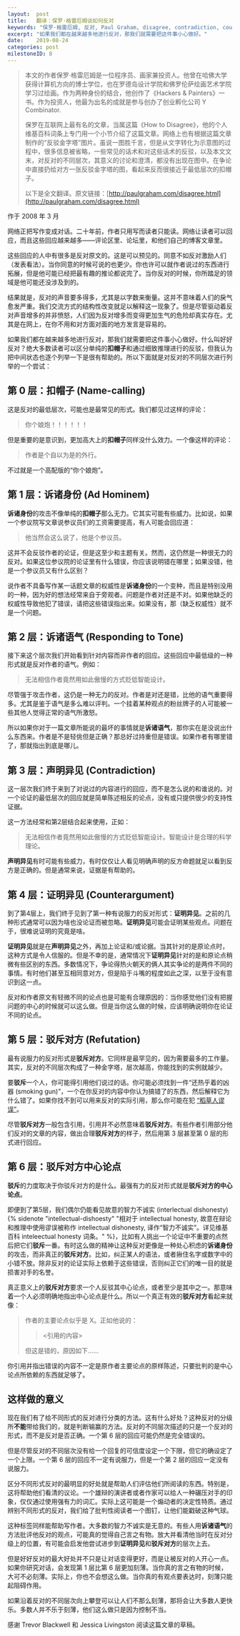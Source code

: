 ```yaml
---
layout:  post
title:   翻译：保罗·格雷厄姆谈如何反对
keywords: "保罗·格雷厄姆, 反对, Paul Graham, disagree, contradiction, couterargument, refutation"
excerpt: "如果我们都在越来越多地进行反对，那我们就需要把这件事小心做好。"
date:    2019-08-24
categories: post
milestoneID: 8
---
```


> 本文的作者保罗·格雷厄姆是一位程序员、画家兼投资人。他曾在哈佛大学获得计算机方向的博士学位，也在罗德岛设计学院和佛罗伦萨绘画艺术学院学习过绘画。作为两种身份的结合，他创作了《Hackers & Painters》一书。作为投资人，他最为出名的成就是参与创办了创业孵化公司 Y Combinator. 
>
> 保罗在互联网上最有名的文章，当属这篇《How to Disagree》，他的个人维基百科词条上专门用一个小节介绍了这篇文章。网络上也有根据这篇文章制作的“反驳金字塔”图片。虽说一图胜千言，但是从文字转化为示意图的过程中，很多信息被省略，一些常见的话术和对这些话术的反驳，以及本文文末，对反对的不同层次，其意义的讨论和澄清，都没有出现在图中。在争论中直接扔给对方一张反驳金字塔的图，看起来反而很接近于最低层次的扣帽子。
>
> 以下是全文翻译。原文链接：[http://paulgraham.com/disagree.html](http://paulgraham.com/disagree.html)

作于 2008 年 3 月

网络正把写作变成对话。二十年前，作者只用写而读者只能读。网络让读者可以回应，而且这些回应越来越多——评论区里、论坛里，和他们自己的博客文章里。

这些回应的人中有很多是反对原文的。这是可以预见的。同意不如反对激励人们（发表看法）。当你同意的时候可说的也更少。你也许可以就作者说过的东西进行拓展，但是他可能已经把最有趣的推论都说完了。当你反对的时候，你所踏足的领域是他可能还没涉及到的。

结果就是，反对的声音要多得多，尤其是以字数来衡量。这并不意味着人们的戾气愈发严重。我们交流方式的结构性改变就足以解释这一现象了。但是尽管驱动着反对声音增多的并非愤怒，人们因为反对增多而变得更加生气的危险却真实存在。尤其是在网上，在你不用和对方面对面的地方发言是容易的。

如果我们都在越来越多地进行反对，那我们就需要把这件事小心做好。什么叫好好反对？绝大多数读者可以区分单纯的**扣帽子**和通过细致推理进行的反驳，但我认为把中间状态也逐个列举一下是很有帮助的。所以下面就是对反对的不同层次进行列举的一个尝试：

## 第 0 层：扣帽子 (Name-calling)

这是反对的最低层次，可能也是最常见的形式。我们都见过这样的评论：

> 你个娘炮！！！！！！

但是重要的是意识到，更加高大上的**扣帽子**同样没什么效力。一个像这样的评论：

> 作者是个自以为是的外行。

不过就是一个高配版的“你个娘炮”。

## 第 1 层：诉诸身份 (Ad Hominem)

**诉诸身份**的攻击不像单纯的**扣帽子**那么无力。它其实可能有些威力。比如说，如果一个参议院写文章说参议员们的工资需要提高，有人可能会回应道：

> 他当然会这么说了，他是个参议员。

这并不会反驳作者的论证，但是这至少和主题有关。然而，这仍然是一种很无力的反对。如果这位参议院的论证里有什么错误，你应该说明错在哪里；如果没错，他是一个参议员又有什么区别？

说作者不具备写作某一话题文章的权威性是**诉诸身份**的一个变种，而且是特别没用的一种，因为好的想法经常来自于旁观者。问题是作者对还是不对。如果他缺乏的权威性导致他犯了错误，请把这些错误指出来。如果没有，那（缺乏权威性）就不是一个问题。

## 第 2 层：诉诸语气 (Responding to Tone)

接下来这个层次我们开始看到针对内容而非作者的回应。这些回应中最低级的一种形式就是反对作者的语气。例如：

> 无法相信作者竟然用如此傲慢的方式贬低智能设计。

尽管强于攻击作者，这仍是一种无力的反对。作者是对还是错，比他的语气重要得多。尤其是鉴于语气是多么难以评判。一个挂着某种观点的粉丝牌子的人可能被一些其他人觉得正常的语气所激怒。

所以如果你对于一篇文章所能说的最坏的事情就是**诉诸语气**，那你实在是没说出什么东西来。作者是不是轻佻但是正确？那总好过持重但是错误。如果作者有哪里错了，那就指出到底是哪儿。

## 第 3 层：声明异见 (Contradiction)

这一层次我们终于来到了对说过的内容进行的回应，而不是怎么说的和谁说的。对一个论证的最低层次的回应就是简单陈述相反的论点，没有或只提供很少的支持性证据。

这一方法经常和第2层结合起来使用，正如：

> 无法相信作者竟然用如此傲慢的方式贬低智能设计。智能设计是合理的科学理论。

**声明异见**有时可能有些威力，有时仅仅让人看见明确声明的反方命题就足以看到反方是正确的。但是通常来说，证据是有帮助的。

## 第 4 层：证明异见 (Counterargument)

到了第4层上，我们终于见到了第一种有说服力的反对形式：**证明异见**。之前的几种形式通常可以因为啥也没论证而被忽略。**证明异见**可能会证明某些观点。问题在于，很难说证明的究竟是啥。

**证明异见**就是在**声明异见**之外，再加上论证和/或论据。当其针对的是原论点时，这种方式是令人信服的。但是不幸的是，通常情况下**证明异见**针对的是和原论点稍微有些区别的东西。多数情况下，争论得热火朝天的俩人其实争论的是两件不同的事情。有时他们甚至互相同意对方，但是陷于斗嘴的程度如此之深，以至于没有意识到这一点。

反对和作者原文有轻微不同的论点也是可能有合理原因的：当你感觉他们没有把握问题的中心的时候就可以这么做。但是当你这么做的时候，应该明确说明你在论证不同的论点。

## 第 5 层：驳斥对方 (Refutation)

最有说服力的反对形式是**驳斥对方**。它同样是最罕见的，因为需要最多的工作量。其实，反对的不同层次构成了一种金字塔，层次越高，你能找到的实例就越少。

要**驳斥**一个人，你可能得引用他们说过的话。你可能必须找到一件“还热乎着的凶器 (smoking gun)”，一个在你反对的内容中你认为搞错了的东西，然后解释它为什么错了。如果你找不到可以用来反对的实际引用，那么你可能在犯 [“稻草人谬误”](https://zh.wikipedia.org/wiki/%E7%A8%BB%E8%8D%89%E4%BA%BA%E8%AB%96%E8%AD%89)。

尽管**驳斥对方**一般包含引用，引用并不必然意味着**驳斥对方**。有些作者引用部分他们反对的文章的内容，做出合理**驳斥对方**的样子，然后用第 3 层甚至第 0 层的形式进行回应。

## 第 6 层：驳斥对方中心论点

**驳斥**的力度取决于你驳斥对方的是什么。最强有力的反对形式就是**驳斥对方的中心论点**。

即便到了第5层，我们偶尔仍能看见故意的智力不诚实 (interlectual dishonesty){% sidenote "intellectual-dishoesty" "相对于 intellectual honesty, 故意在辩论和推理中使用谬误被称作 intellectual dishonesty, 译作“智力不诚实”。详见维基百科 inteleectual honesty 词条。" %}，比如有人挑出一个论证中不重要的点然后把它们**驳斥**一番。有时这么做的精神让这种反对更像是一种处心积虑的**诉诸身份**的攻击，而非真正的**驳斥对方**。比如，纠正某人的语法，或者揪住名字或数字中的小错不放。除非反对的论证实际上依赖于这些错误，否则纠正它们的唯一目的就是损害对手的名誉。

真正意义上的**驳斥对方**要求一个人反驳其中心论点，或者至少是其中之一。那意味着一个人必须明确地指出中心论点是什么。所以一个真正有效的**驳斥对方**看起来就像：

> 作者的主要论点似乎是 X。正如他说的：
>
> > <引用的内容>
>
> 但这是错的，原因如下……

你引用并指出错误的内容不一定是原作者主要论点的原样陈述，只要批判的是中心论点所依赖的东西就足够了。

## 这样做的意义

现在我们有了给不同形式的反对进行分类的方法。这有什么好处？这种反对的分级所**不能**带给我们的，就是判断输赢的方法。反对的不同层次描述的只是一个反对的形式，而不是反对是否正确。一个第 6 层的回应可能仍然是完全错误的。

但是尽管反对的不同层次没有给一个回复的可信度设定一个下限，但它的确设定了一个上限。一个第 6 层的回应不一定有说服力，但是一个第 2 层的回应一定没有说服力。

区分不同形式反对的最明显的好处就是帮助人们评估他们所阅读的东西。特别是，这将帮助他们看清的议论。一个雄辩的演讲者或者作家可以给人一种碾压对手的印象，仅仅通过使用强有力的词汇。实际上这可能是一个煽动者的决定性特质。通过辨别不同形式的反对，我们给了批判性阅读者一个图钉，让他们能戳破这种气球。

这种标签同样能帮助写作者。大多数的智力不诚实是无意的。有些人用**诉诸语气**的方法批评他反对的观点，可能真的觉得自己言之有物。放大并看清他当时在反对分级上的位置，有可能会启发他尝试进步到**证明异见**和**驳斥对方**的层次上去。

但是好好反对的最大好处并不只是让对话变得更好，而是让被反对的人开心一点。如果你研究对话，会发现第 1 层比第 6 层更加刻薄。当你真的言之有物的时候，大可不必刻薄。实际上，你也不会想这么做。当你真的有观点要表达时，刻薄只能起阻碍作用。

如果沿着反对的不同层次向上攀登可以让人们不那么刻薄，那将会让大多数人更快乐。多数人并不乐于刻薄，他们这么做只是因为控制不当。

感谢 Trevor Blackwell 和 Jessica Livingston 阅读这篇文章的草稿。

